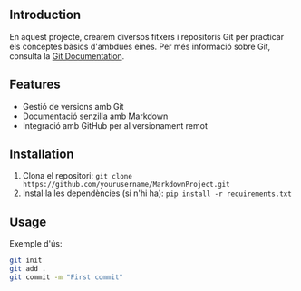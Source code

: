 ## Introduction

En aquest projecte, crearem diversos fitxers i repositoris Git per practicar els conceptes bàsics d'ambdues eines. Per més informació sobre Git, consulta la [Git Documentation](https://git-scm.com/doc).

## Features

- Gestió de versions amb Git
- Documentació senzilla amb Markdown
- Integració amb GitHub per al versionament remot

## Installation

1. Clona el repositori: `git clone https://github.com/yourusername/MarkdownProject.git`
2. Instal·la les dependències (si n'hi ha): `pip install -r requirements.txt`

## Usage

Exemple d'ús:

```bash
git init
git add .
git commit -m "First commit"
```

